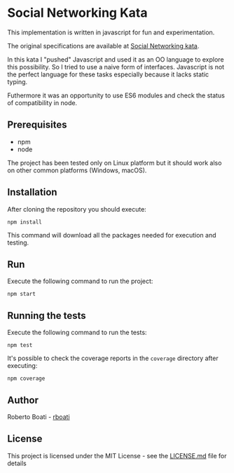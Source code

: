 # Social Networking Kata
This implementation is written in javascript for fun and experimentation.

The original specifications are available at [Social Networking kata](https://github.com/xpeppers/social_networking_kata_kata).

In this kata I "pushed" Javascript and used it as an OO language to explore this possibility.
So I tried to use a naive form of interfaces.
Javascript is not the perfect language for these tasks especially because it lacks static typing.

Futhermore it was an opportunity to use ES6 modules and check the status of compatibility in node.

## Prerequisites
- npm
- node

The project has been tested only on Linux platform but it should work also on other common platforms (Windows, macOS).

## Installation
After cloning the repository you should execute:
```
npm install
```
This command will download all the packages needed for execution and testing.

## Run
Execute the following command to run the project:
```
npm start
```

## Running the tests
Execute the following command to run the tests:
```
npm test
```
It's possible to check the coverage reports in the `coverage` directory after executing:
```
npm coverage
```

## Author
Roberto Boati - [rboati](https://github.com/rboati)

## License
This project is licensed under the MIT License - see the [LICENSE.md](LICENSE.md) file for details